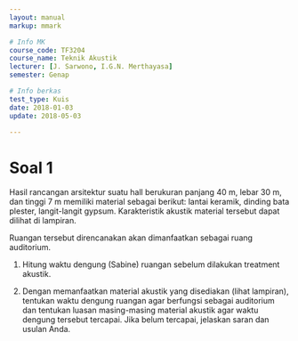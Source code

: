 ```yaml
---
layout: manual
markup: mmark

# Info MK
course_code: TF3204
course_name: Teknik Akustik
lecturer: [J. Sarwono, I.G.N. Merthayasa]
semester: Genap

# Info berkas
test_type: Kuis
date: 2018-01-03
update: 2018-05-03

---
```


# Soal 1

Hasil rancangan arsitektur suatu hall berukuran panjang 40 m, lebar 30 m, dan tinggi 7 m memiliki material sebagai berikut: lantai keramik, dinding bata plester, langit-langit gypsum. Karakteristik akustik material tersebut dapat dilihat di lampiran.

Ruangan tersebut direncanakan akan dimanfaatkan sebagai ruang auditorium.

1. Hitung waktu dengung (Sabine) ruangan sebelum dilakukan treatment akustik.

2. Dengan memanfaatkan material akustik yang disediakan (lihat lampiran), tentukan waktu dengung ruangan agar berfungsi sebagai auditorium dan tentukan luasan masing-masing material akustik agar waktu dengung tersebut tercapai. Jika belum tercapai, jelaskan saran dan usulan Anda.
